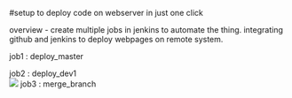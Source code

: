 #setup to deploy code on webserver in just one click

overview - 
create multiple jobs in jenkins to automate the thing.
integrating github and jenkins to deploy webpages on remote system.

job1 : deploy_master
     
       
job2 : deploy_dev1  
![](Images/"img5.jpg")
job3 : merge_branch

 
